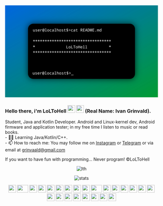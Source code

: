 <p align="center"> <img src="loltohell.jpg" alt="me!"/></p>
<h3> Hello there, i'm LoLToHell <img src="https://cultofthepartyparrot.com/flags/hd/russiaparrot.gif" width="25" height="25"/> <img src="https://cultofthepartyparrot.com/guests/cursedparrot.gif" width="25" height="25"/> (Real Name: Ivan Grinvald). </h3>
Student, Java and Kotlin Developer. Android and Linux-kernel dev, Android firmware and application tester; in my free time I listen to music or read books. <br>
- 🧑‍💻 Learning Java/Kotlin/C++. <br>
- 📫 How to reach me: You may follow me on <a href="https://instagram.com/grinvald.i">Instagram</a> or <a href="https://t.me/loltohell">Telegram</a> or via email at <a href="grinvaald@gmail.com">grinvaald@gmail.com</a><br>

If you want to have fun with programming... Never program! ©LoLToHell <br>



<p align="center"> <img src="https://komarev.com/ghpvc/?username=loltohell&style=flat-square" alt="lth" /> </p>
<p align="center"> <img src="https://github-readme-stats.vercel.app/api?username=loltohell&bg_color=25,0095ff,00b018&title_color=fff&text_color=fff" alt="stats"/><br></p>
<div align="center">
    <img src="https://cultofthepartyparrot.com/parrots/hd/githubparrot.gif" width="25" height="25"/>
    <img src="https://cultofthepartyparrot.com/parrots/asyncparrot.gif" width="36" height="25"/>
    <img src="https://cultofthepartyparrot.com/parrots/exceptionallyfastparrot.gif" width="25" height="25"/>
    <img src="https://cultofthepartyparrot.com/parrots/hd/60fpsparrot.gif" width="25" height="25"/>
    <img src="https://cultofthepartyparrot.com/parrots/hd/jumpingparrot.gif" width="25" height="25"/>
    <img src="https://cultofthepartyparrot.com/parrots/hd/opensourceparrot.gif" width="25" height="25"/>
    <img src="https://cultofthepartyparrot.com/parrots/hd/dealwithitnowparrot.gif" width="25" height="25"/>
    <img src="https://cultofthepartyparrot.com/parrots/hd/hypnoparrotlight.gif" width="25" height="25"/>
    <img src="https://cultofthepartyparrot.com/parrots/databaseparrot.gif" width="25" height="25"/>
    <img src="https://cultofthepartyparrot.com/parrots/fixparrot.gif" width="36" height="25"/>
    <img src="https://cultofthepartyparrot.com/parrots/hd/laptop_parrot.gif" width="25" height="25"/>
    <img src="https://cultofthepartyparrot.com/parrots/hd/spinningparrot.gif" width="25" height="25"/>
    <img src="https://cultofthepartyparrot.com/parrots/hd/levitationparrot.gif" width="25" height="25"/>
    <img src="https://cultofthepartyparrot.com/parrots/hd/meldparrot.gif" width="25" height="25"/>
    <img src="https://cultofthepartyparrot.com/parrots/slomoparrot.gif" width="25" height="25"/>
    <img src="https://cultofthepartyparrot.com/parrots/hd/moonwalkingparrot.gif" width="25" height="25"/>
    <img src="https://cultofthepartyparrot.com/parrots/hd/stableparrot.gif" width="25" height="25"/>
    <img src="https://cultofthepartyparrot.com/parrots/hd/scienceparrot.gif" width="25" height="25"/>
    <img src="https://cultofthepartyparrot.com/parrots/hd/pirateparrot.gif" width="25" height="25"/>
    <img src="https://cultofthepartyparrot.com/parrots/hd/footballparrot.gif" width="25" height="25"/>
    <img src="https://cultofthepartyparrot.com/parrots/hd/illuminatiparrot.gif" width="25" height="25"/>
    <img src="https://cultofthepartyparrot.com/parrots/hd/hypnoparrotdark.gif" width="25" height="25"/>
    <img src="https://cultofthepartyparrot.com/parrots/hd/mustacheparrot.gif" width="25" height="25"/>
    <img src="https://cultofthepartyparrot.com/parrots/hd/quadparrot.gif" width="25" height="25"/>

<p alight="center"><font color="Gray" Сайт создан на языке HTML5 </font> </p><br>
</div>
